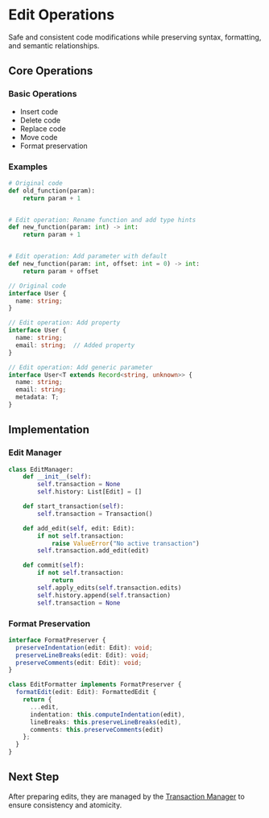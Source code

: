# Edit Operations

Safe and consistent code modifications while preserving syntax, formatting, and semantic relationships.

## Core Operations

### Basic Operations

- Insert code
- Delete code
- Replace code
- Move code
- Format preservation

### Examples

```python
# Original code
def old_function(param):
    return param + 1


# Edit operation: Rename function and add type hints
def new_function(param: int) -> int:
    return param + 1


# Edit operation: Add parameter with default
def new_function(param: int, offset: int = 0) -> int:
    return param + offset
```

```typescript
// Original code
interface User {
  name: string;
}

// Edit operation: Add property
interface User {
  name: string;
  email: string;  // Added property
}

// Edit operation: Add generic parameter
interface User<T extends Record<string, unknown>> {
  name: string;
  email: string;
  metadata: T;
}
```

## Implementation

### Edit Manager

```python
class EditManager:
    def __init__(self):
        self.transaction = None
        self.history: List[Edit] = []

    def start_transaction(self):
        self.transaction = Transaction()

    def add_edit(self, edit: Edit):
        if not self.transaction:
            raise ValueError("No active transaction")
        self.transaction.add_edit(edit)

    def commit(self):
        if not self.transaction:
            return
        self.apply_edits(self.transaction.edits)
        self.history.append(self.transaction)
        self.transaction = None
```

### Format Preservation

```typescript
interface FormatPreserver {
  preserveIndentation(edit: Edit): void;
  preserveLineBreaks(edit: Edit): void;
  preserveComments(edit: Edit): void;
}

class EditFormatter implements FormatPreserver {
  formatEdit(edit: Edit): FormattedEdit {
    return {
      ...edit,
      indentation: this.computeIndentation(edit),
      lineBreaks: this.preserveLineBreaks(edit),
      comments: this.preserveComments(edit)
    };
  }
}
```

## Next Step

After preparing edits, they are managed by the [Transaction Manager](./B.%20Transaction%20Manager.md) to ensure consistency and atomicity.
